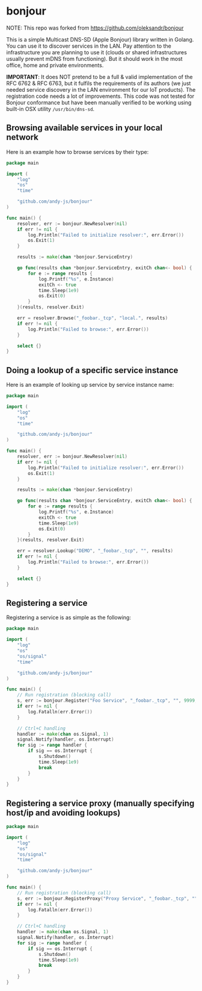# bonjour

NOTE: This repo was forked from https://github.com/oleksandr/bonjour


This is a simple Multicast DNS-SD (Apple Bonjour) library written in Golang. You can use it to discover services in the LAN. Pay attention to the infrastructure you are planning to use it (clouds or shared infrastructures usually prevent mDNS from functioning). But it should work in the most office, home and private environments.

**IMPORTANT**: It does NOT pretend to be a full & valid implementation of the RFC 6762 & RFC 6763, but it fulfils the requirements of its authors (we just needed service discovery in the LAN environment for our IoT products). The registration code needs a lot of improvements. This code was not tested for Bonjour conformance but have been manually verified to be working using built-in OSX utility `/usr/bin/dns-sd`.


## Browsing available services in your local network

Here is an example how to browse services by their type:

```go
package main

import (
    "log"
    "os"
    "time"

    "github.com/andy-js/bonjour"
)

func main() {
    resolver, err := bonjour.NewResolver(nil)
    if err != nil {
        log.Println("Failed to initialize resolver:", err.Error())
        os.Exit(1)
    }

    results := make(chan *bonjour.ServiceEntry)

    go func(results chan *bonjour.ServiceEntry, exitCh chan<- bool) {
        for e := range results {
            log.Printf("%s", e.Instance)
            exitCh <- true
            time.Sleep(1e9)
            os.Exit(0)
        }
    }(results, resolver.Exit)

    err = resolver.Browse("_foobar._tcp", "local.", results)
    if err != nil {
        log.Println("Failed to browse:", err.Error())
    }

    select {}
}
```

## Doing a lookup of a specific service instance

Here is an example of looking up service by service instance name:

```go
package main

import (
    "log"
    "os"
    "time"

    "github.com/andy-js/bonjour"
)

func main() {
    resolver, err := bonjour.NewResolver(nil)
    if err != nil {
        log.Println("Failed to initialize resolver:", err.Error())
        os.Exit(1)
    }

    results := make(chan *bonjour.ServiceEntry)

    go func(results chan *bonjour.ServiceEntry, exitCh chan<- bool) {
        for e := range results {
            log.Printf("%s", e.Instance)
            exitCh <- true
            time.Sleep(1e9)
            os.Exit(0)
        }
    }(results, resolver.Exit)

    err = resolver.Lookup("DEMO", "_foobar._tcp", "", results)
    if err != nil {
        log.Println("Failed to browse:", err.Error())
    }

    select {}
}
```


## Registering a service

Registering a service is as simple as the following:

```go
package main

import (
    "log"
    "os"
    "os/signal"
    "time"

    "github.com/andy-js/bonjour"
)

func main() {
    // Run registration (blocking call)
    s, err := bonjour.Register("Foo Service", "_foobar._tcp", "", 9999, []string{"txtv=1", "app=test"}, nil)
    if err != nil {
        log.Fatalln(err.Error())
    }

    // Ctrl+C handling
    handler := make(chan os.Signal, 1)
    signal.Notify(handler, os.Interrupt)
    for sig := range handler {
        if sig == os.Interrupt {
            s.Shutdown()
            time.Sleep(1e9)
            break
        }
    }
}
```


## Registering a service proxy (manually specifying host/ip and avoiding lookups)

```go
package main

import (
    "log"
    "os"
    "os/signal"
    "time"

    "github.com/andy-js/bonjour"
)

func main() {
    // Run registration (blocking call)
    s, err := bonjour.RegisterProxy("Proxy Service", "_foobar._tcp", "", 9999, "octopus", "10.0.0.111", []string{"txtv=1", "app=test"}, nil)
    if err != nil {
        log.Fatalln(err.Error())
    }

    // Ctrl+C handling
    handler := make(chan os.Signal, 1)
    signal.Notify(handler, os.Interrupt)
    for sig := range handler {
        if sig == os.Interrupt {
            s.Shutdown()
            time.Sleep(1e9)
            break
        }
    }
}
```
